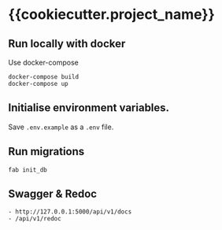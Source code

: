 # {{cookiecutter.project_name}}


## Run locally with docker

Use docker-compose
```
docker-compose build
docker-compose up
```


## Initialise environment variables. 

Save `.env.example`  as a `.env` file.


## Run migrations

```
fab init_db
```


## Swagger & Redoc
```
- http://127.0.0.1:5000/api/v1/docs
- /api/v1/redoc
```
